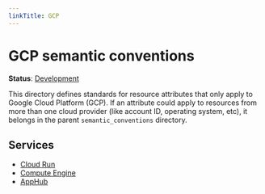 ```yaml
---
linkTitle: GCP
---
```


# GCP semantic conventions

**Status**: [Development][DocumentStatus]

This directory defines standards for resource attributes that only apply to
Google Cloud Platform (GCP). If an attribute could apply to resources from more than one cloud
provider (like account ID, operating system, etc), it belongs in the parent
`semantic_conventions` directory.

## Services

- [Cloud Run](./cloud-run.md)
- [Compute Engine](./gce.md)
- [AppHub](./apphub.md)

[DocumentStatus]: https://opentelemetry.io/docs/specs/otel/document-status
